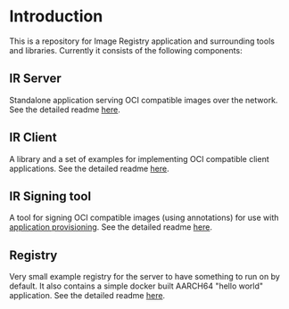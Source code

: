# Introduction

This is a repository for Image Registry application and surrounding tools and
libraries. Currently it consists of the following components:

## IR Server

Standalone application serving OCI compatible images over the network. See the
detailed readme [here](ir-server/).

## IR Client

A library and a set of examples for implementing OCI compatible client
applications. See the detailed readme [here](ir-client/).

## IR Signing tool

A tool for signing OCI compatible images (using annotations) for use with
[application
provisioning](https://github.com/islet-project/islet/tree/app-provisioning/examples/app-provisioning). See
the detailed readme [here](ir-sign/).

## Registry

Very small example registry for the server to have something to run on by
default. It also contains a simple docker built AARCH64 "hello world"
application. See the detailed readme [here](registry/).
